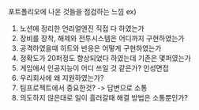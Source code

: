포트폴리오에 나온 것들을 점검하는 느낌
ex)
1. 노션에 정리한 언리얼엔진 직접 다 하였는가
2. 장비를 장착, 해제와 전투시스템은 어디까지 구현하였는가
3. 공격하였을때 히트와 반응은 어떻게 구현하였는가
4. 정확도가 20퍼정도 향상되었다 하였는데 기존은 몇퍼였는가
5. 게임에서 인공지능이 어디 쓰일 것 같은가?
인성면접
1. 우리회사에 왜 지원하였는가?
2. 팀프로젝트에서 중요한것? -> 답변으로 소통
3. 의도하지 않은대로 일이 흘러갈때 해결 방법은 소통뿐인가?